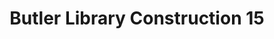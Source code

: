 ---
pid: '99'
_date: 22-Oct-32
derivativo_link: https://derivativo-2.library.columbia.edu/iiif/2/ldpd:341037/
dlc_link: https://dlc.library.columbia.edu/catalog/cul:0rxwdbrvch
format: photographs
iiif_json: https://derivativo-2.library.columbia.edu/iiif/2/ldpd:341037/info.json
name: Beals, A. Tennyson
native_jpg: https://derivativo-2.library.columbia.edu/iiif/2/ldpd:341037/full/!768,768/0/native.jpg
shelf_location: Box no. Box 162, Folder no. Folder 11 (Buildings & Grounds - Morningside
  - Butler Library, Construction 1932), Historical Photograph Collection
subjects: Academic libraries; New York (N.Y.); Butler Library
summary: Butler Library construction, 22 October 1932.
title: Butler Library Construction 15
permalink: /photos/99/
layout: photo-page
---